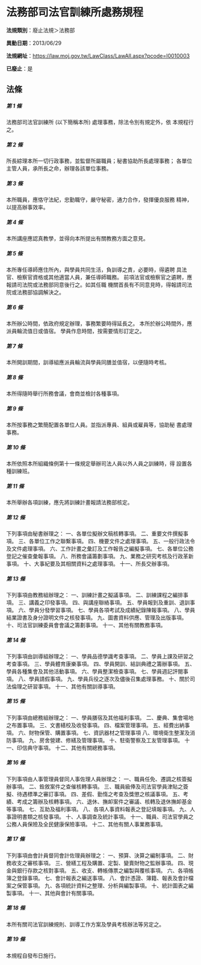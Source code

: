 # 法務部司法官訓練所處務規程

**法規類別**：廢止法規＞法務部

**異動日期**：2013/06/29  

**法規網址**：https://law.moj.gov.tw/LawClass/LawAll.aspx?pcode=I0010003

**已廢止**：是



## 法條
##### 第 1 條
法務部司法官訓練所 (以下簡稱本所) 處理事務，除法令別有規定外，依
本規程行之。

##### 第 2 條
所長綜理本所一切行政事務，並監督所屬職員；秘書協助所長處理事務；
各單位主管人員，承所長之命，辦理各該單位事務。

##### 第 3 條
本所職員，應恪守法紀，忠勤職守，嚴守秘密，通力合作，發揮優良服務
精神，以提高辦事效率。

##### 第 4 條
本所講座應認真教學，並得向本所提出有關教務方面之意見。

##### 第 5 條
本所專任導師應住所內，與學員共同生活，負訓導之責，必要時，得遴聘
具法官、檢察官資格或其他適當人員，兼任導師職務。
前項法官或檢察官之遴聘，應報請司法院或法務部同意後行之。如其任職
機關首長有不同意見時，得報請司法院或法務部協調解決之。

##### 第 6 條
本所辦公時間，依政府規定辦理，事務繁要時得延長之。
本所於辦公時間外，應派員輪流值日或值宿。
學員作息時間，按需要情形訂定之。

##### 第 7 條
本所開訓期間，訓導組應派員輪流與學員同膳並值宿，以便隨時考核。

##### 第 8 條
本所得隨時舉行所務會議，會商並檢討各種事項。

##### 第 9 條
本所按事務之繁簡配置各單位人員。並指派專員、組員或雇員等，協助秘
書處理事務。

##### 第 10 條
本所依照本所組織條例第十一條規定舉辦司法人員以外人員之訓練時，得
設置各種訓練班。

##### 第 11 條
本所舉辦各項訓練，應先將訓練計畫報請法務部核定。

##### 第 12 條
下列事項由秘書辦理之：
一、各單位擬辦文稿核轉事項。
二、重要文件撰擬事項。
三、各單位工作之聯繫事項。
四、機要文件之處理事項。
五、一般行政法令及文件處理事項。
六、工作計畫之彙訂及工作報告之編擬事項。
七、各單位公務登記之催查彙報事項。
八、所務會議籌劃事項。
九、業務之研究考核及行政革新事項。
十、大事紀要及其相關資料之處理事項。
十一、所長交辦事項。

##### 第 13 條
下列事項由教務組辦理之：
一、訓練計畫之擬議事項。
二、訓練課程之編排事項。
三、講義之印發事項。
四、與講座聯絡事項。
五、學員報到及重訓、退訓事項。
六、學員分發學習事項。
七、學員各項考試及成績紀錄陳報事項。
八、學員結業證書及身分證明文件之核發事項。
九、圖書資料供應、管理及出版事項。
十、司法官訓練委員會會議之籌劃事項。
十一、其他有關教務事項。

##### 第 14 條
下列事項由訓導組辦理之：
一、學員品德學識考查事項。
二、學員上課及研習之考查事項。
三、學員體育康樂事項。
四、學員開訓、結訓典禮之籌辦事項。
五、學員各種集會及其他活動事項。
六、學員整潔檢查事項。
七、學員週記評閱事項。
八、學員請假事項。
九、學員兵役之逐次及儘後召集處理事務。
十、關於司法倫理之研習事項。
十一、其他有關訓導事項。

##### 第 15 條
下列事項由總務組辦理之：
一、學員膳宿及其他福利事項。
二、慶典、集會場地之布置事項。
三、文書繕校及收發事項。
四、檔案管理事項。
五、經費出納事項。
六、財物保管、購置事項。
七、資訊器材之管理事項
八、環境衛生整潔及消防事項。
九、房舍營建、修繕及管理事項。
十、駐衛警察及工友管理事項。
十一、印信典守事項。
十二、其他有關總務事項。

##### 第 16 條
下列事項由人事管理員督同人事佐理人員辦理之：
一、職員任免、遷調之核簽擬辦事項。
二、銓敘案件之查催核轉事項。
三、職員級俸及司法官學員津貼之簽擬、待遇標準之審訂事項。
四、差假、勤惰之考查及獎懲之核議事項。
五、考績、考成之籌辦及核轉事項。
六、退休、撫卹案件之審議、核轉及退休撫卹基金等事項。
七、互助及福利事項。
八、各項人事資料報表之登記填報事項。
九、人事證明書類之核發事項。
十、人事調查及統計事項。
十一、職員、司法官學員之公務人員保險及全民健康保險事項。
十二、其他有關人事業務事項。

##### 第 17 條
下列事項由會計員督同會計佐理員辦理之：
一、預算、決算之編制事項。
二、財務收支之審核事項。
三、營繕工程及購置、定製、變賣財物之監辦事項。
四、現金與銀行存款之核對事項。
五、收支、轉帳傳票之編製與覆核事項。
六、各項帳簿之登錄事項。
七、會計報表之編送事項。
八、會計憑證、簿籍、報表及會計檔案之保管事項。
九、各項統計資料之整理、分析與編製事項。
十、統計圖表之編製事項。
十一、其他與會計有關事項。

##### 第 18 條
本所有關司法官訓練規則、訓導工作方案及學員考核辦法等另定之。

##### 第 19 條
本規程自發布日施行。


